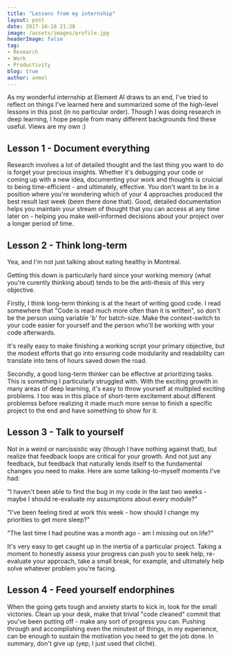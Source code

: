 ```yaml
---
title: "Lessons from my internship"
layout: post
date: 2017-10-18 21:28
image: /assets/images/profile.jpg
headerImage: false
tag:
- Research
- Work
- Productivity
blog: true
author: anmol
---
```




As my wonderful internship at Element AI draws to an end, I've tried to reflect on things I've learned here and summarized
some of the high-level lessons in this post (in no particular order). Though I was doing research in deep learning, I hope people 
from many different backgrounds find these useful. Views are my own :)




## Lesson 1 - Document everything

Research involves a lot of detailed thought and the last thing you want to do is forget your precious insights.
Whether it's debugging your code or coming up with a new idea, documenting your work and thoughts is cruicial to being time-efficient - and ultimately, effective. 
You don't want to be in a position where you're wondering which of your 4 approaches produced the best result last week  (been there done that). 
Good, detailed documentation helps you maintain your stream of thought that you can access at any time later on - helping you
make well-informed decisions about your project over a longer period of time.




## Lesson 2 - Think long-term

Yea, and I'm not just talking about eating healthy in Montreal. 

Getting this down is particularly hard since your working memory (what you're curently thinking about) tends to be the anti-thesis of this very objective.  

Firstly, I think long-term thinking is at the heart of writing good code. I read somewhere that "Code is read much more often than it is written", so don't be the person using variable 'b' for batch-size. 
Make the context-switch to your code easier for yourself and 
the person who'll be working with your code afterwards. 

It's really easy to make finishing a working script your primary objective, but the modest efforts that go into ensuring code modularity and readability can translate into tens of hours saved down the road. 

Secondly, a good long-term thinker can be effective at prioritizing tasks. 
This is something I particularly struggled with. With the exciting growith in many areas of deep learning, it's easy
to throw yourself at multipled exciting problems. I too was in this place of short-term excitement about different problemss before realizing it made much more sense to finish 
a specific project to the end and have something to show for it.




## Lesson 3 - Talk to yourself

Not in a weird or narcissistic way (though I have nothing against that), but realize that feedback loops are critical for your growth. And not just any feedback,
but feedback that naturally lends itself to the fundamental changes you need to make. Here are some talking-to-myself moments I've had:

"I haven't been able to find the bug in my code in the last two weeks - maybe I should re-evaluate my assumptions about every module?"

"I've been feeling tired at work this week - how should I change my priorities to get more sleep?"

"The last time I had poutine was a month ago - am I missing out on life?"

It's very easy to get caught up in the inertia of a particular project. Taking a moment to honestly assess your progress can push you to seek help, re-evaluate your approach, take a small break, for example, and ultimately help solve whatever problem you're facing. 




## Lesson 4 - Feed yourself endorphines

When the going gets tough and anxiety starts to kick in, look for the small victories. Clean up your desk, make that trivial "code cleaned" commit that you've been putting off - make any sort of progress you can.
Pushing through and accomplishing even the minutest of things, in my experience, can be enough to sustain the motivation you need to get the job done. In summary, don't give up (yep, I just used that cliché).
